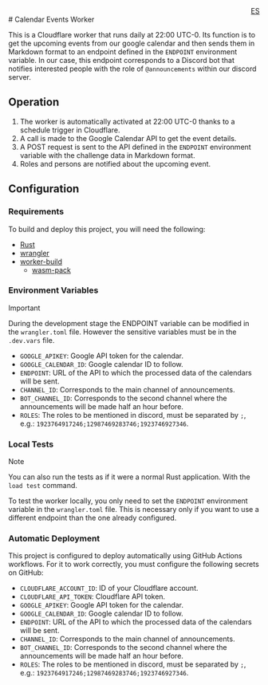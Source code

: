 <div align="right">
<a href="./README.md">ES</a>
</div>
# Calendar Events Worker

This is a Cloudflare worker that runs daily at 22:00 UTC-0. Its function is to get the upcoming events from our google calendar and then sends them in Markdown format to an endpoint defined in the `ENDPOINT` environment variable. In our case, this endpoint corresponds to a Discord bot that notifies interested people with the role of `@announcements` within our discord server.

## Operation

1. The worker is automatically activated at 22:00 UTC-0 thanks to a schedule trigger in Cloudflare.
2. A call is made to the Google Calendar API to get the event details.
3. A POST request is sent to the API defined in the `ENDPOINT` environment variable with the challenge data in Markdown format.
4. Roles and persons are notified about the upcoming event.

## Configuration

### Requirements

To build and deploy this project, you will need the following:

- [Rust](https://rust-lang.org)
- [wrangler](https://developers.cloudflare.com/workers/wrangler/install-and-update/)
- [worker-build](https://crates.io/crates/worker-build)
    - [wasm-pack](https://rustwasm.github.io/wasm-pack/)

### Environment Variables

> [!IMPORTANT]
> During the development stage the ENDPOINT variable can be modified in the `wrangler.toml` file.
> However the sensitive variables must be in the `.dev.vars` file.

- `GOOGLE_APIKEY`: Google API token for the calendar.
- `GOOGLE_CALENDAR_ID`: Google calendar ID to follow.
- `ENDPOINT`: URL of the API to which the processed data of the calendars will be sent.
- `CHANNEL_ID`: Corresponds to the main channel of announcements.
- `BOT_CHANNEL_ID`: Corresponds to the second channel where the announcements will be made half an hour before.
- `ROLES`: The roles to be mentioned in discord, must be separated by `;`, e.g.: `1923764917246;12987469283746;1923746927346`.

### Local Tests

> [!NOTE]
> You can also run the tests as if it were a normal Rust application.
> With the `load test` command.

To test the worker locally, you only need to set the `ENDPOINT` environment variable in the `wrangler.toml` file. This is necessary only if you want to use a different endpoint than the one already configured.

### Automatic Deployment

This project is configured to deploy automatically using GitHub Actions workflows. For it to work correctly, you must configure the following secrets on GitHub:

- `CLOUDFLARE_ACCOUNT_ID`: ID of your Cloudflare account.
- `CLOUDFLARE_API_TOKEN`: Cloudflare API token.
- `GOOGLE_APIKEY`: Google API token for the calendar.
- `GOOGLE_CALENDAR_ID`: Google calendar ID to follow.
- `ENDPOINT`: URL of the API to which the processed data of the calendars will be sent.
- `CHANNEL_ID`: Corresponds to the main channel of announcements.
- `BOT_CHANNEL_ID`: Corresponds to the second channel where the announcements will be made half an hour before.
- `ROLES`: The roles to be mentioned in discord, must be separated by `;`, e.g.: `1923764917246;12987469283746;1923746927346`.
